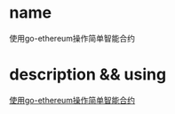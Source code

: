 # name
使用go-ethereum操作简单智能合约

# description && using
[使用go-ethereum操作简单智能合约](https://blog.csdn.net/qq624202120/article/details/106766735)